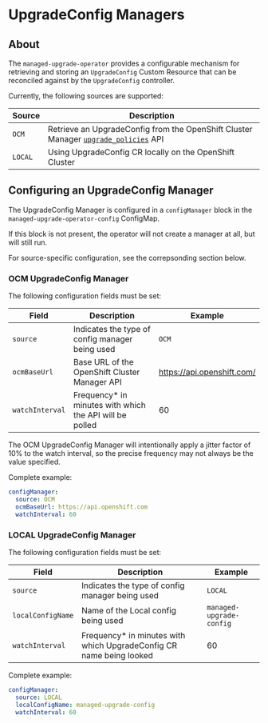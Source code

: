 # UpgradeConfig Managers

## About

The `managed-upgrade-operator` provides a configurable mechanism for retrieving and storing an `UpgradeConfig` 
Custom Resource that can be reconciled against by the `UpgradeConfig` controller.

Currently, the following sources are supported:

| Source | Description |
| --- | --- |
| `OCM` | Retrieve an UpgradeConfig from the OpenShift Cluster Manager [`upgrade_policies`](https://api.openshift.com/#/default/get_api_clusters_mgmt_v1_clusters__cluster_id__upgrade_policies) API |
| `LOCAL` | Using UpgradeConfig CR locally on the OpenShift Cluster|

## Configuring an UpgradeConfig Manager

The UpgradeConfig Manager is configured in a `configManager` block in the `managed-upgrade-operator-config` ConfigMap.

If this block is not present, the operator will not create a manager at all, but will still run.

For source-specific configuration, see the correpsonding section below.

### OCM UpgradeConfig Manager

The following configuration fields must be set:

| Field | Description | Example |
| --- | --- | --- |
| `source` | Indicates the type of config manager being used | `OCM` |
| `ocmBaseUrl` | Base URL of the OpenShift Cluster Manager API | https://api.openshift.com/ |
| `watchInterval` | Frequency* in minutes with which the API will be polled | 60 |

The OCM UpgradeConfig Manager will intentionally apply a jitter factor of 10% to the watch interval, so the precise frequency may not always be the value specified.

Complete example:
```yaml
configManager:
  source: OCM
  ocmBaseUrl: https://api.openshift.com
  watchInterval: 60
```

### LOCAL UpgradeConfig Manager

The following configuration fields must be set:

| Field | Description | Example |
| --- | --- | --- |
| `source` | Indicates the type of config manager being used | `LOCAL` |
| `localConfigName` | Name of the Local config being used | `managed-upgrade-config` |
| `watchInterval` | Frequency* in minutes with which UpgradeConfig CR name being looked | 60 |

Complete example:
```yaml
configManager:
  source: LOCAL
  localConfigName: managed-upgrade-config
  watchInterval: 60
```